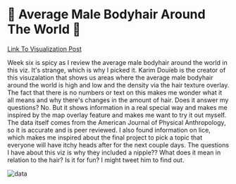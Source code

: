 # :barber: Average Male Bodyhair Around The World :barber:
[Link To Visualization Post](https://www.reddit.com/r/MapPorn/comments/sulizq/male_body_hair_density_across_the_world_it_is/)

Week six is spicy as I review the average male bodyhair around the world in this viz. It's strange, which is why I picked it. Karim Douïeb is the creator of this visuzalation that shows us areas where the average male bodyhair around the world is high and low and the density via the hair texture overlay. The fact that there is no numbers or text on this makes me wonder what it all means and why there's changes in the amount of hair. Does it answer my questions? No. But it shows information in a real special way and makes me inspired by the map overlay feature and makes me want to try it out myself. The data itself comes from the American Journal of Physical Anthropology, so it is accurate and is peer reviewed. I also found information on lice, which makes me inspired about the final project to pick a topic that everyone will have itchy heads after for the next couple days. The questions I have about this viz is why they included a nipple?? What does it mean in relation to the hair? Is it for fun? I might tweet him to find out. 

![data](https://preview.redd.it/tjsgnbqpbdi81.png?width=960&crop=smart&auto=webp&s=24c5577e7adecce1466bd1abcdfcf28ca2082fd3)
